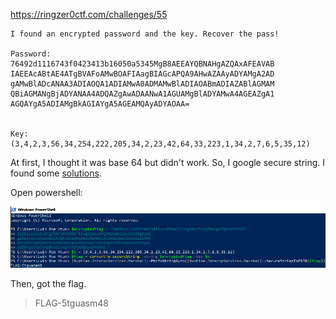 https://ringzer0ctf.com/challenges/55

```
I found an encrypted password and the key. Recover the pass!

Password:
76492d1116743f0423413b16050a5345MgB8AEEAYQBNAHgAZQAxAFEAVAB
IAEEAcABtAE4ATgBVAFoAMwBOAFIAagBIAGcAPQA9AHwAZAAyADYAMgA2AD
gAMwBlADcANAA3ADIAOQA1ADIAMwA0ADMAMwBlADIAOABmADIAZABlAGMAM
QBiAGMANgBjADYANAA4ADQAZgAwADAANwA1AGUAMgBlADYAMwA4AGEAZgA1
AGQAYgA5ADIAMgBkAGIAYgA5AGEAMQAyADYAOAA=


Key:
(3,4,2,3,56,34,254,222,205,34,2,23,42,64,33,223,1,34,2,7,6,5,35,12)
```

At first, I thought it was base 64 but didn't work.
So, I google secure string.
I found some [solutions](https://docs.microsoft.com/en-us/powershell/module/microsoft.powershell.security/convertto-securestring?view=powershell-6).

Open powershell:

![secure string](Resources/securestring.png)

Then, got the flag.

>FLAG-5tguasm48
